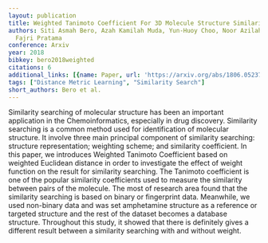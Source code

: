 ```yaml
---
layout: publication
title: Weighted Tanimoto Coefficient For 3D Molecule Structure Similarity Measurement
authors: Siti Asmah Bero, Azah Kamilah Muda, Yun-Huoy Choo, Noor Azilah Muda, Satrya
  Fajri Pratama
conference: Arxiv
year: 2018
bibkey: bero2018weighted
citations: 6
additional_links: [{name: Paper, url: 'https://arxiv.org/abs/1806.05237'}]
tags: ["Distance Metric Learning", "Similarity Search"]
short_authors: Bero et al.
---
```

Similarity searching of molecular structure has been an important application
in the Chemoinformatics, especially in drug discovery. Similarity searching is
a common method used for identification of molecular structure. It involve
three main principal component of similarity searching: structure
representation; weighting scheme; and similarity coefficient. In this paper, we
introduces Weighted Tanimoto Coefficient based on weighted Euclidean distance
in order to investigate the effect of weight function on the result for
similarity searching. The Tanimoto coefficient is one of the popular similarity
coefficients used to measure the similarity between pairs of the molecule. The
most of research area found that the similarity searching is based on binary or
fingerprint data. Meanwhile, we used non-binary data and was set amphetamine
structure as a reference or targeted structure and the rest of the dataset
becomes a database structure. Throughout this study, it showed that there is
definitely gives a different result between a similarity searching with and
without weight.